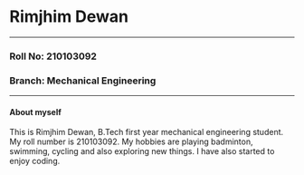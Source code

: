 # Rimjhim Dewan
---

### Roll No: 210103092
### Branch: Mechanical Engineering

---

#### About myself

This is Rimjhim Dewan, B.Tech first year mechanical engineering student. My roll number is 210103092. My hobbies are playing badminton, swimming, cycling and also exploring new things. I have also started to enjoy coding.